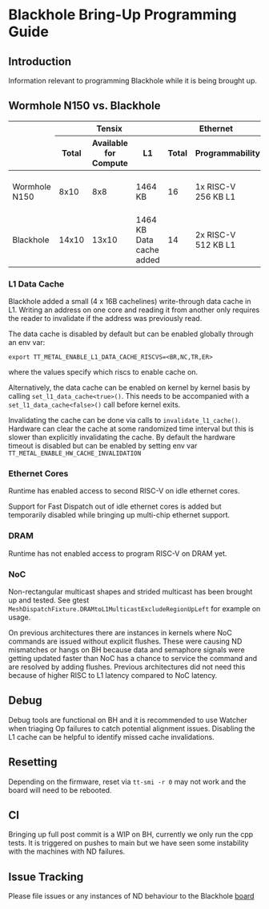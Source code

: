 # Blackhole Bring-Up Programming Guide

## Introduction

Information relevant to programming Blackhole while it is being brought up.

## Wormhole N150 vs. Blackhole

<table><thead>
  <tr>
    <th rowspan="3"></th>
    <th colspan="3">Tensix</th>
    <th colspan="2">Ethernet</th>
    <th colspan="3">DRAM</th>
    <th colspan="4">NoC</th>
  </tr>
  <tr>
    <th rowspan="2">Total</th>
    <th rowspan="2">Available for Compute</th>
    <th rowspan="2">L1</th>
    <th rowspan="2">Total</th>
    <th rowspan="2">Programmability&nbsp;&nbsp;</th>
    <th rowspan="2">Total</th>
    <th rowspan="2">Bank Size </th>
    <th rowspan="2">Programmability</th>
    <th colspan="3">Alignments</th>
    <th rowspan="2">Multicast</th>
  </tr>
  <tr>
    <th>DRAM</th>
    <th>PCIe</th>
    <th>L1</th>
  </tr></thead>
<tbody>
  <tr>
    <td>Wormhole N150</td>
    <td>8x10</td>
    <td>8x8</td>
    <td>1464 KB</td>
    <td>16</td>
    <td>1x RISC-V<br>256 KB L1</td>
    <td>12 banks</td>
    <td>1 GB</td>
    <td>N/A</td>
    <td>Read: 32B<br>Write: 16B</td>
    <td>Read: 32B<br>Write: 16B</td>
    <td>Read: 16B<br>Write: 16B</td>
    <td>Rectangular</td>
  </tr>
  <tr>
    <td>Blackhole</td>
    <td>14x10</td>
    <td>13x10</td>
    <td>1464 KB<br>Data cache added </td>
    <td>14</td>
    <td>2x RISC-V<br>512 KB L1</td>
    <td>8 banks</td>
    <td>~4 GB</td>
    <td>1x RISC-V<br>128 KB L1</td>
    <td>Read: 64B<br>Write: 16B</td>
    <td>Read: 64B<br>Write 16B</td>
    <td>Read: 16B<br>Write: 16B</td>
    <td>Rectangular<br>Strided<br>L-shaped</td>
  </tr>
</tbody></table>

### L1 Data Cache

Blackhole added a small (4 x 16B cachelines) write-through data cache in L1. Writing an address on one core and reading it from another only requires the reader to invalidate if the address was previously read.

The data cache is disabled by default but can be enabled globally through an env var:
```
export TT_METAL_ENABLE_L1_DATA_CACHE_RISCVS=<BR,NC,TR,ER>
```
where the values specify which riscs to enable cache on.

Alternatively, the data cache can be enabled on kernel by kernel basis by calling `set_l1_data_cache<true>()`. This needs to be accompanied with a `set_l1_data_cache<false>()` call before kernel exits.

Invalidating the cache can be done via calls to `invalidate_l1_cache()`. Hardware can clear the cache at some randomized time interval but this is slower than explicitly invalidating the cache. By default the hardware timeout is disabled but can be enabled by setting env var `TT_METAL_ENABLE_HW_CACHE_INVALIDATION`

### Ethernet Cores

Runtime has enabled access to second RISC-V on idle ethernet cores.

Support for Fast Dispatch out of idle ethernet cores is added but temporarily disabled while bringing up multi-chip ethernet support.

### DRAM

Runtime has not enabled access to program RISC-V on DRAM yet.

### NoC

Non-rectangular multicast shapes and strided multicast has been brought up and tested. See gtest `MeshDispatchFixture.DRAMtoL1MulticastExcludeRegionUpLeft` for example on usage.

On previous architectures there are instances in kernels where NoC commands are issued without explicit flushes. These were causing ND mismatches or hangs on BH because data and semaphore signals were getting updated faster than NoC has a chance to service the command and are resolved by adding flushes. Previous architectures did not need this because of higher RISC to L1 latency compared to NoC latency.

## Debug

Debug tools are functional on BH and it is recommended to use Watcher when triaging Op failures to catch potential alignment issues. Disabling the L1 cache can be helpful to identify missed cache invalidations.

## Resetting

Depending on the firmware, reset via `tt-smi -r 0` may not work and the board will need to be rebooted.

## CI

Bringing up full post commit is a WIP on BH, currently we only run the cpp tests. It is triggered on pushes to main but we have seen some instability with the machines with ND failures.

## Issue Tracking

Please file issues or any instances of ND behaviour to the Blackhole [board](https://github.com/orgs/tenstorrent/projects/50/views/1)
